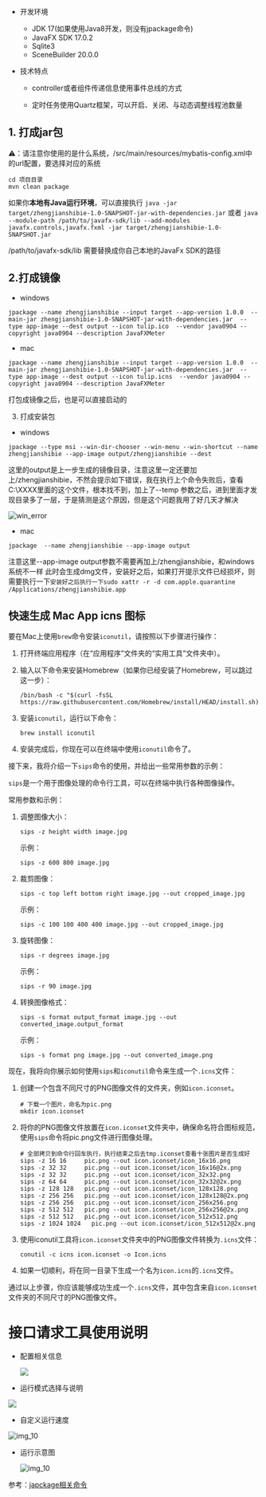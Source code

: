 - 开发环境 

  - JDK 17(如果使用Java8开发，则没有jpackage命令)
  - JavaFX SDK 17.0.2
  - Sqlite3
  - SceneBuilder 20.0.0 
  
- 技术特点
  - controller或者组件传递信息使用事件总线的方式
  
  - 定时任务使用Quartz框架，可以开启、关闭、与动态调整线程池数量
  
    



## 1. 打成jar包

⚠️：请注意你使用的是什么系统，/src/main/resources/mybatis-config.xml中的url配置，要选择对应的系统


```shell
cd 项目目录
mvn clean package
```
如果你**本地有Java运行环境**，可以直接执行 `java -jar target/zhengjianshibie-1.0-SNAPSHOT-jar-with-dependencies.jar` 或者 `java --module-path /path/to/javafx-sdk/lib --add-modules javafx.controls,javafx.fxml -jar target/zhengjianshibie-1.0-SNAPSHOT.jar` 

/path/to/javafx-sdk/lib 需要替换成你自己本地的JavaFx SDK的路径

## 2.打成镜像

 - windows
```shell
jpackage --name zhengjianshibie --input target --app-version 1.0.0  --main-jar zhengjianshibie-1.0-SNAPSHOT-jar-with-dependencies.jar  --type app-image --dest output --icon tulip.ico  --vendor java0904 --copyright java0904 --description JavaFXMeter
```
- mac
```shell
jpackage --name zhengjianshibie --input target --app-version 1.0.0  --main-jar zhengjianshibie-1.0-SNAPSHOT-jar-with-dependencies.jar  --type app-image --dest output --icon tulip.icns  --vendor java0904 --copyright java0904 --description JavaFXMeter
```
打包成镜像之后，也是可以直接启动的

3. 打成安装包

 - windows
```shell
jpackage --type msi --win-dir-chooser --win-menu --win-shortcut --name zhengjianshibie --app-image output/zhengjianshibie --dest 
```

这里的output是上一步生成的镜像目录，注意这里一定还要加上/zhengjianshibie，不然会提示如下错误，我在执行上个命令失败后，查看C:\XXXX里面的这个文件，根本找不到，加上了--temp 参数之后，进到里面才发现目录多了一层，于是猜测是这个原因，但是这个问题我用了好几天才解决

![win_error](img/win_error.png)

- mac

```shell
jpackage  --name zhengjianshibie --app-image output
```
注意这里--app-image output参数不需要再加上/zhengjianshibie，和windows系统不一样
此时会生成dmg文件，安装好之后，如果打开提示文件已经损坏，则需要执行一下`安装好之后执行一下sudo xattr -r -d com.apple.quarantine /Applications/zhengjianshibie.app`






## 快速生成 Mac App icns 图标


要在Mac上使用`brew`命令安装`iconutil`，请按照以下步骤进行操作：

1. 打开终端应用程序（在“应用程序”文件夹的“实用工具”文件夹中）。

2. 输入以下命令来安装Homebrew（如果你已经安装了Homebrew，可以跳过这一步）：

   ```shell
   /bin/bash -c "$(curl -fsSL https://raw.githubusercontent.com/Homebrew/install/HEAD/install.sh)"
   ```

3. 安装`iconutil`，运行以下命令：

   ```shell
   brew install iconutil
   ```

4. 安装完成后，你现在可以在终端中使用`iconutil`命令了。

接下来，我将介绍一下`sips`命令的使用，并给出一些常用参数的示例：

`sips`是一个用于图像处理的命令行工具，可以在终端中执行各种图像操作。

常用参数和示例：

1. 调整图像大小：

   ```shell
   sips -z height width image.jpg
   ```

   示例：

   ```shell
   sips -z 600 800 image.jpg
   ```

2. 裁剪图像：

   ```shell
   sips -c top left bottom right image.jpg --out cropped_image.jpg
   ```

   示例：

   ```shell
   sips -c 100 100 400 400 image.jpg --out cropped_image.jpg
   ```

3. 旋转图像：

   ```shell
   sips -r degrees image.jpg
   ```

   示例：

   ```shell
   sips -r 90 image.jpg
   ```

4. 转换图像格式：

   ```shell
   sips -s format output_format image.jpg --out converted_image.output_format
   ```

   示例：

   ```shell
   sips -s format png image.jpg --out converted_image.png
   ```

现在，我将向你展示如何使用`sips`和`iconutil`命令来生成一个`.icns`文件：

1. 创建一个包含不同尺寸的PNG图像文件的文件夹，例如`icon.iconset`。

   ```shell
   # 下载一个图片，命名为pic.png
   mkdir icon.iconset
   ```

   

2. 将你的PNG图像文件放置在`icon.iconset`文件夹中，确保命名符合图标规范，使用`sips`命令将pic.png文件进行图像处理。

   ```shell
   # 全部拷贝到命令行回车执行，执行结束之后去tmp.iconset查看十张图片是否生成好
   sips -z 16 16     pic.png --out icon.iconset/icon_16x16.png
   sips -z 32 32     pic.png --out icon.iconset/icon_16x16@2x.png
   sips -z 32 32     pic.png --out icon.iconset/icon_32x32.png
   sips -z 64 64     pic.png --out icon.iconset/icon_32x32@2x.png
   sips -z 128 128   pic.png --out icon.iconset/icon_128x128.png
   sips -z 256 256   pic.png --out icon.iconset/icon_128x128@2x.png
   sips -z 256 256   pic.png --out icon.iconset/icon_256x256.png
   sips -z 512 512   pic.png --out icon.iconset/icon_256x256@2x.png
   sips -z 512 512   pic.png --out icon.iconset/icon_512x512.png
   sips -z 1024 1024   pic.png --out icon.iconset/icon_512x512@2x.png
   ```

   

3. 使用iconutil工具将`icon.iconset`文件夹中的PNG图像文件转换为`.icns`文件：

   ```shell
   conutil -c icns icon.iconset -o Icon.icns
   ```

4. 如果一切顺利，将在同一目录下生成一个名为`icon.icns`的`.icns`文件。

通过以上步骤，你应该能够成功生成一个`.icns`文件，其中包含来自`icon.iconset`文件夹的不同尺寸的PNG图像文件。






# 接口请求工具使用说明

- 配置相关信息

  ![](img/img.png)

- 运行模式选择与说明

![](img/img_1.png)

- 自定义运行速度

![img_10](img/img_2.png)

- 运行示意图

  ![img_10](img/img_3.png)

参考：[japckage相关命令](https://blog.csdn.net/Mr_Door/article/details/128319594?ops_request_misc=%257B%2522request%255Fid%2522%253A%2522168808751016800197025366%2522%252C%2522scm%2522%253A%252220140713.130102334..%2522%257D&request_id=168808751016800197025366&biz_id=0&utm_medium=distribute.pc_search_result.none-task-blog-2~all~top_positive~default-1-128319594-null-null.142^v88^control_2,239^v2^insert_chatgpt&utm_term=jpackage&spm=1018.2226.3001.4187)
